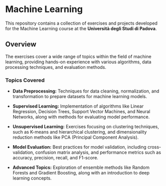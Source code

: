 # Machine Learning 

This repository contains a collection of exercises and projects developed for the Machine Learning course at the **Università degli Studi di Padova**. 

## Overview

The exercises cover a wide range of topics within the field of machine learning, providing hands-on experience with various algorithms, data processing techniques, and evaluation methods.

### Topics Covered

- **Data Preprocessing:** Techniques for data cleaning, normalization, and transformation to prepare datasets for machine learning models.
  
- **Supervised Learning:** Implementation of algorithms like Linear Regression, Decision Trees, Support Vector Machines, and Neural Networks, along with methods for evaluating model performance.

- **Unsupervised Learning:** Exercises focusing on clustering techniques, such as K-means and hierarchical clustering, and dimensionality reduction methods like PCA (Principal Component Analysis).

- **Model Evaluation:** Best practices for model validation, including cross-validation, confusion matrix analysis, and performance metrics such as accuracy, precision, recall, and F1-score.

- **Advanced Topics:** Exploration of ensemble methods like Random Forests and Gradient Boosting, along with an introduction to deep learning concepts.
